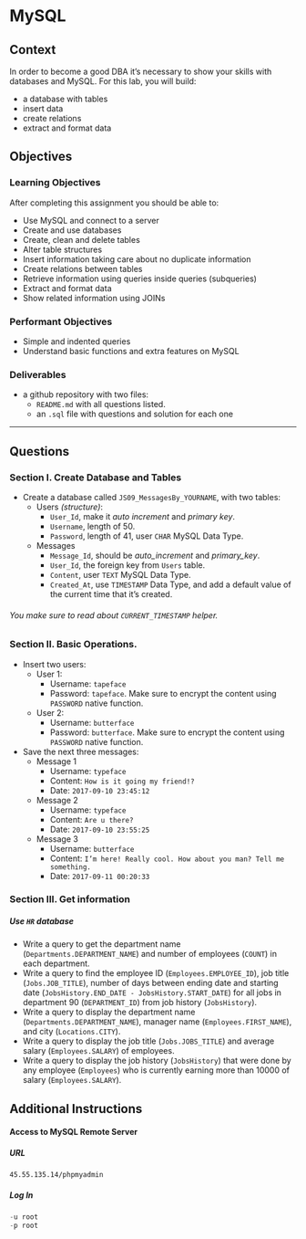 # MySQL

## Context

In order to become a good DBA it’s necessary to show your skills with databases and MySQL. For this lab, you will build:
  + a database with tables
  + insert data
  + create relations
  + extract and format data

## Objectives

### Learning Objectives

After completing this assignment you should be able to:

  + Use MySQL and connect to a server
  + Create and use databases
  + Create, clean and delete tables
  + Alter table structures
  + Insert information taking care about no duplicate information
  + Create relations between tables
  + Retrieve information using queries inside queries (subqueries)
  + Extract and format data
  + Show related information using JOINs

### Performant Objectives

  + Simple and indented queries
  + Understand basic functions and extra features on MySQL

### Deliverables

  + a github repository with two files:
    + `README.md` with all questions listed.
    + an `.sql` file with questions and solution for each one

---

## Questions

### Section I. Create Database and Tables

+ Create a database called `JS09_MessagesBy_YOURNAME`, with two tables:
  + Users *(structure)*:
    + `User_Id`, make it *auto increment* and *primary key*.
    + `Username`, length of 50.
    + `Password`, length of 41, user `CHAR` MySQL Data Type.
  + Messages
    + `Message_Id`, should be *auto_increment* and *primary_key*.
    + `User_Id`, the foreign key from `Users` table.
    + `Content`, user `TEXT` MySQL Data Type.
    + `Created_At`, use `TIMESTAMP` Data Type, and add a default value of the current time that it’s created.

###### You make sure to read about `CURRENT_TIMESTAMP` helper.

### Section II. Basic Operations.

+ Insert two users:
  + User 1:
    + Username: `tapeface`
    + Password: `tapeface`. Make sure to encrypt the content using `PASSWORD` native function.
  + User 2:
    + Username: `butterface`
    + Password: `butterface`. Make sure to encrypt the content using `PASSWORD` native function.
+ Save the next three messages:
  + Message 1
    + Username: `typeface`
    + Content: `How is it going my friend!?`
    + Date: `2017-09-10 23:45:12`
  + Message 2
    + Username: `typeface`
    + Content: `Are u there?`
    + Date: `2017-09-10 23:55:25`
  + Message 3
    + Username: `butterface`
    + Content: `I’m here! Really cool. How about you man? Tell me something.`
    + Date: `2017-09-11 00:20:33`

### Section III. Get information

##### Use `HR` database

+ Write a query to get the department name (`Departments.DEPARTMENT_NAME`) and number of employees (`COUNT`) in each department.
+ Write a query to find the employee ID (`Employees.EMPLOYEE_ID`), job title (`Jobs.JOB_TITLE`), number of days between ending date and starting date (`JobsHistory.END_DATE - JobsHistory.START_DATE`) for all jobs in department 90 (`DEPARTMENT_ID`) from job history (`JobsHistory`).
+ Write a query to display the department name (`Departments.DEPARTMENT_NAME`), manager name (`Employees.FIRST_NAME`), and city (`Locations.CITY`).
+ Write a query to display the job title (`Jobs.JOBS_TITLE`) and average salary (`Employees.SALARY`) of employees.
+ Write a query to display the job history (`JobsHistory`) that were done by any employee (`Employees`) who is currently earning more than 10000 of salary (`Employees.SALARY`).

## Additional Instructions

#### Access to MySQL Remote Server

##### URL

```
45.55.135.14/phpmyadmin
```

##### Log In

```sql
-u root
-p root
```
